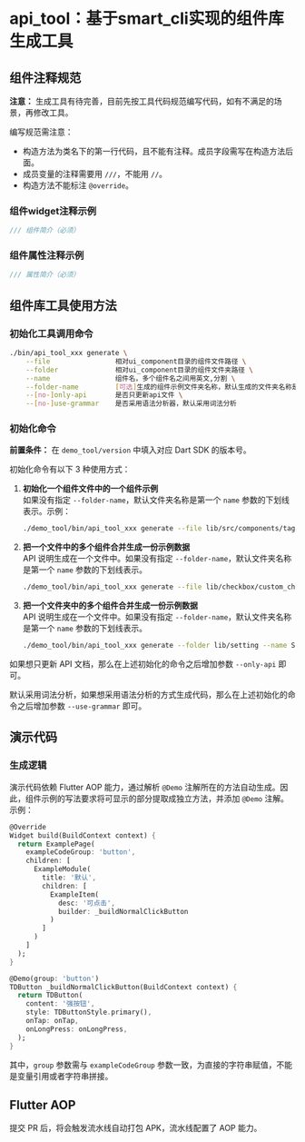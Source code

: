 # api_tool：基于smart_cli实现的组件库生成工具

## 组件注释规范

**注意：** 生成工具有待完善，目前先按工具代码规范编写代码，如有不满足的场景，再修改工具。

编写规范需注意：

- 构造方法为类名下的第一行代码，且不能有注释。成员字段需写在构造方法后面。
- 成员变量的注释需要用 `///`，不能用 `//`。
- 构造方法不能标注 `@override`。

### 组件widget注释示例

```dart
/// 组件简介（必须）
```

### 组件属性注释示例

```dart
/// 属性简介（必须）
```

## 组件库工具使用方法

### 初始化工具调用命令

```bash
./bin/api_tool_xxx generate \
    --file                相对ui_component目录的组件文件路径 \
    --folder              相对ui_component目录的组件文件夹路径 \
    --name                组件名，多个组件名之间用英文,分割 \
    --folder-name         [可选]生成的组件示例文件夹名称，默认生成的文件夹名称是第一个name参数的下划线表示 \
    --[no-]only-api       是否只更新api文件 \
    --[no-]use-grammar    是否采用语法分析器，默认采用词法分析
```

### 初始化命令

**前置条件：** 在 `demo_tool/version` 中填入对应 Dart SDK 的版本号。

初始化命令有以下 3 种使用方式：

1. **初始化一个组件文件中的一个组件示例**  
   如果没有指定 `--folder-name`，默认文件夹名称是第一个 `name` 参数的下划线表示。示例：

   ```bash
   ./demo_tool/bin/api_tool_xxx generate --file lib/src/components/tags/td_tag.dart --name TDTag --folder-name tag --only-api
   ```

2. **把一个文件中的多个组件合并生成一份示例数据**  
   API 说明生成在一个文件中。如果没有指定 `--folder-name`，默认文件夹名称是第一个 `name` 参数的下划线表示。

   ```bash
   ./demo_tool/bin/api_tool_xxx generate --file lib/checkbox/custom_check_box.dart --name SquareCheckbox,TECheckBox --folder-name checkbox2
   ```

3. **把一个文件夹中的多个组件合并生成一份示例数据**  
   API 说明生成在一个文件中。如果没有指定 `--folder-name`，默认文件夹名称是第一个 `name` 参数的下划线表示。

   ```bash
   ./demo_tool/bin/api_tool_xxx generate --folder lib/setting --name SettingItemWidget,SettingTowRowCellWidget,SettingLeftTextCellWidget,SettingCheckBoxCellWidget,SettingTowTextCellWidget,SettingTowLineTextCellWidget,SettingGroupWidget,SettingGroupTextWidget --folder-name setting
   ```

如果想只更新 API 文档，那么在上述初始化的命令之后增加参数 `--only-api` 即可。

默认采用词法分析，如果想采用语法分析的方式生成代码，那么在上述初始化的命令之后增加参数 `--use-grammar` 即可。

## 演示代码

### 生成逻辑

演示代码依赖 Flutter AOP 能力，通过解析 `@Demo` 注解所在的方法自动生成。因此，组件示例的写法要求将可显示的部分提取成独立方法，并添加 `@Demo` 注解。示例：

```dart
@Override
Widget build(BuildContext context) {
  return ExamplePage(
    exampleCodeGroup: 'button',
    children: [
      ExampleModule(
        title: '默认',
        children: [
          ExampleItem(
            desc: '可点击',
            builder: _buildNormalClickButton
          )
        ]
      )
    ]
  );
}

@Demo(group: 'button')
TDButton _buildNormalClickButton(BuildContext context) {
  return TDButton(
    content: '强按钮',
    style: TDButtonStyle.primary(),
    onTap: onTap,
    onLongPress: onLongPress,
  );
}
```

其中，`group` 参数需与 `exampleCodeGroup` 参数一致，为直接的字符串赋值，不能是变量引用或者字符串拼接。

## Flutter AOP

提交 PR 后，将会触发流水线自动打包 APK，流水线配置了 AOP 能力。
